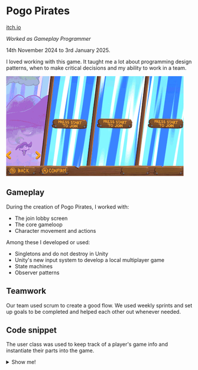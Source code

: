 # Pogo Pirates

[itch.io](https://yrgo-game-creator.itch.io/pogopirates)

*Worked as Gameplay Programmer*

14th November 2024 to 3rd January 2025.

I loved working with this game. It taught me a lot about programming design patterns, when to make critical decisions and my ability to work in a team.

![Pogo Pirates lobby](PogoPiratesLobby.gif)

## Gameplay
During the creation of Pogo Pirates, I worked with:

* The join lobby screen
* The core gameloop
* Character movement and actions

Among these I developed or used:

* Singletons and do not destroy in Unity
* Unity's new input system to develop a local multiplayer game
* State machines
* Observer patterns

## Teamwork
Our team used scrum to create a good flow. We used weekly sprints and set up goals to be completed and helped each other out whenever needed.

## Code snippet
The user class was used to keep track of a player's game info and instantiate their parts into the game.

<details>
    <summary> Show me! </summary>

```cs

public class User
{
    public int joinId;
    public int pawnId;

    public Pawn pawn;
    public InputDevice device;
    
    public GameObject menuPawnObject;
    
    public int victories;
    public bool isAlive = false;

    public User(int joinId, InputDevice device)
    {
        Debug.Log($"<color=blue>User {joinId}</color> has been created with <color=red>Device {device.name}</color>.");
        
        this.joinId = joinId;
        this.device = device;
    }

    public GameObject InstantiateCharacterPawn()
    {
        Debug.Log($"<color=blue>User {joinId}</color> has been instantiated as <color=green>character {pawn.Id}</color>");

        return Instantiate(pawn.characterPawnPrefab);
    }

    public GameObject InstantiateMenuPawn(GameObject prefab)
    {
        Debug.Log($"Menu pawn for <color=blue>User {joinId}</color> has been instantiated.");

        menuPawnObject = PlayerInput.Instantiate(
            prefab,
            pairWithDevice: device
        ).gameObject;
        
        menuPawnObject.GetComponent<MenuPawn>().user = this;
        return menuPawnObject;
    }

    public GameObject InstantiateKnockBar(Transform parent)
    {
        Debug.Log($"<color=red>Knock bar</color> for <color=blue>Character {pawn.Id}</color> has been instantiated for <color=green>User {joinId}</color>.");
        
        GameObject knockBarObject = Object.Instantiate(pawn.knockOutBarPrefab, parent);
        
        GameplayManager manager = Object.FindObjectOfType<GameplayManager>();

        if (manager is not SandboxManager _)
        {
            KnockOutBar knockOutBar = knockBarObject.GetComponent<KnockOutBar>();
            
            for (int i = 0; i < victories; i++)
            {
                Object.Instantiate(knockOutBar.victoryPrefab, knockBarObject.transform);
            }
        }
        
        return knockBarObject;
    }

    private GameObject Instantiate(GameObject prefab)
    {
        if (prefab is null)
            throw new ArgumentNullException($"The prefab variable is null for <color=blue>User {joinId}</color>.");
        
        Debug.Log($"Instantiated <color=blue>User {joinId}</color> with <color=red>Device {device.name}</color>.");
        
        return PlayerInput.Instantiate(
            prefab,
            pairWithDevice: device
        ).gameObject;
    }

    public void SetPawn(Pawn characterPawn)
    {
        pawn = characterPawn;
    }

    public void SetMenuPawn(GameObject pawnObject)
    {
        menuPawnObject = pawnObject;
    }
}
```
</details>